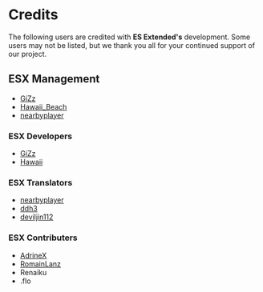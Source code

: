 # Credits

The following users are credited with **ES Extended's** development. Some users may not be listed, but we thank you all for your continued support of our project.

## ESX Management

- [GiZz](https://github.com/indilo53)
- [Hawaii_Beach](https://github.com/ElPumpo)
- [nearbyplayer](https://github.com/nearbyplayer)

### ESX Developers

- [GiZz](https://github.com/indilo53)
- [Hawaii](https://github.com/ElPumpo)

### ESX Translators

- [nearbyplayer](https://github.com/nearbyplayer)
- [ddh3](https://github.com/ddh3)
- [deviljin112](https://github.com/deviljin112)

### ESX Contributers

- [AdrineX](https://github.com/AdrineX)
- [RomainLanz](https://github.com/RomainLanz)
- Renaiku
- .flo
